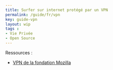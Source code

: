 ```yaml
---
title: Surfer sur internet protégé par un VPN
permalink: /guide/fr/vpn
key: guide-vpn
layout: wip
tags :
- Vie Privée
- Open Source
---
```



Ressources :
- [VPN de la fondation Mozilla](https://www.mozilla.org/fr/products/vpn/?utm_medium=firefox-desktop&utm_source=newtab&utm_campaign=pocket-xsell&utm_content=house-ad-fr-2&entrypoint_experiment=vpn-pricing-position&entrypoint_variation=2)